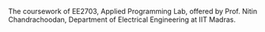 The coursework of EE2703, Applied Programming Lab, offered by Prof. Nitin Chandrachoodan, Department of Electrical Engineering at IIT Madras.
